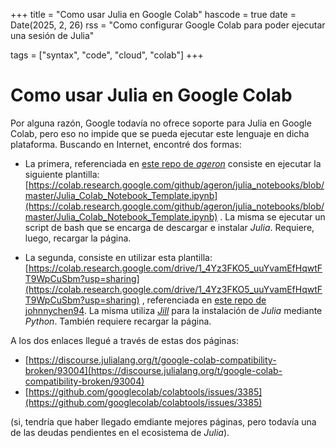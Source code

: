 +++
title = "Como usar Julia en Google Colab"
hascode = true
date = Date(2025, 2, 26)
rss = "Como configurar Google Colab para poder ejecutar una sesión de Julia"

tags = ["syntax", "code", "cloud", "colab"]
+++

# Como usar Julia en Google Colab

Por alguna razón, Google todavía no ofrece soporte para Julia en Google Colab, pero eso no impide que se pueda ejecutar este lenguaje en dicha plataforma. Buscando en Internet, encontré dos formas:

* La primera, referenciada en [este repo de _ageron_](https://github.com/ageron/julia_notebooks) consiste en ejecutar la siguiente plantilla: [https://colab.research.google.com/github/ageron/julia_notebooks/blob/master/Julia_Colab_Notebook_Template.ipynb](https://colab.research.google.com/github/ageron/julia_notebooks/blob/master/Julia_Colab_Notebook_Template.ipynb) . La misma se ejecutar un script de bash que se encarga de descargar e instalar _Julia_. Requiere, luego, recargar la página.

* La segunda, consiste en utilizar esta plantilla: [https://colab.research.google.com/drive/1_4Yz3FKO5_uuYvamEfHqwtFT9WpCuSbm?usp=sharing](https://colab.research.google.com/drive/1_4Yz3FKO5_uuYvamEfHqwtFT9WpCuSbm?usp=sharing) , referenciada en [este repo de johnnychen94](https://github.com/johnnychen94/colab-julia-bootstrap). La misma utiliza [_Jill_](https://github.com/johnnychen94/jill.py) para la instalación de _Julia_ mediante _Python_. También requiere recargar la página.

A los dos enlaces llegué a través de estas dos páginas:

* [https://discourse.julialang.org/t/google-colab-compatibility-broken/93004](https://discourse.julialang.org/t/google-colab-compatibility-broken/93004)
* [https://github.com/googlecolab/colabtools/issues/3385](https://github.com/googlecolab/colabtools/issues/3385)

(si, tendría que haber llegado emdiante mejores páginas, pero todavía una de las deudas pendientes en el ecosistema de _Julia_).
